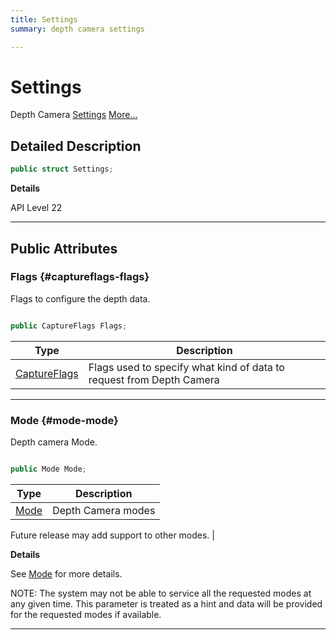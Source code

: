 ```yaml
---
title: Settings
summary: depth camera settings

---
```


# Settings




Depth Camera [Settings](/versioned_docs/version-22-Feb-2023/unity-api/api/UnityEngine.XR.MagicLeap/MLDepthCamera/UnityEngine.XR.MagicLeap.MLDepthCamera.Settings.md)  [More...](#detailed-description)  




## Detailed Description

```csharp
public struct Settings; 
```


**Details**

API Level 22





-----------



## Public Attributes

### Flags {#captureflags-flags}

Flags to configure the depth data. 

```csharp

public CaptureFlags Flags;

```

| Type | Description  | 
|--|--|
| [CaptureFlags](/versioned_docs/version-22-Feb-2023/unity-api/api/UnityEngine.XR.MagicLeap/MLDepthCamera/UnityEngine.XR.MagicLeap.MLDepthCamera.md#enums-captureflags) | Flags used to specify what kind of data to request from Depth Camera  |





-----------

### Mode {#mode-mode}

Depth camera Mode. 

```csharp

public Mode Mode;

```

| Type | Description  | 
|--|--|
| [Mode](/versioned_docs/version-22-Feb-2023/unity-api/api/UnityEngine.XR.MagicLeap/MLDepthCamera/UnityEngine.XR.MagicLeap.MLDepthCamera.md#enums-mode) | Depth Camera modes

 Future release may add support to other modes.  |

**Details**

See [Mode](/versioned_docs/version-22-Feb-2023/unity-api/api/UnityEngine.XR.MagicLeap/MLDepthCamera/UnityEngine.XR.MagicLeap.MLDepthCamera.Settings.md#mode-mode) for more details.

NOTE: The system may not be able to service all the requested modes at any given time. This parameter is treated as a hint and data will be provided for the requested modes if available.





-----------


